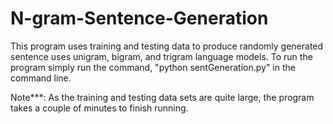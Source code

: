 # N-gram-Sentence-Generation

This program uses training and testing data to produce randomly generated sentence uses unigram, bigram, and trigram language models.
To run the program simply run the command, "python sentGeneration.py" in the command line.

Note***: As the training and testing data sets are quite large, the program takes a couple of minutes to finish running.
